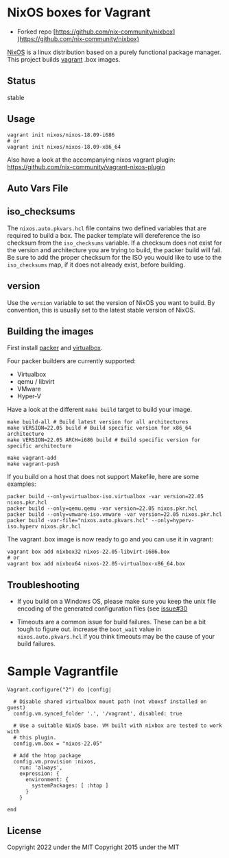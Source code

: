 NixOS boxes for Vagrant
=======================

- Forked repo [https://github.com/nix-community/nixbox](https://github.com/nix-community/nixbox)

[NixOS](http://nixos.org) is a linux distribution based on a purely functional
package manager. This project builds [vagrant](http://vagrantup.com) .box
images.

Status
------

stable

Usage
-----

```
vagrant init nixos/nixos-18.09-i686
# or
vagrant init nixos/nixos-18.09-x86_64
```

Also have a look at the accompanying nixos vagrant plugin:
https://github.com/nix-community/vagrant-nixos-plugin

Auto Vars File
--------------

## iso_checksums

The `nixos.auto.pkvars.hcl` file contains two defined variables that are
required to build a box. The packer template will dereference the iso checksum
from the `iso_checksums` variable. If a checksum does not exist for the version
and architecture you are trying to build, the packer build will fail. Be sure
to add the proper checksum for the ISO you would like to use to the
`iso_checksums` map, if it does not already exist, before building.

## version

Use the `version` variable to set the version of NixOS you want to build. By
convention, this is usually set to the latest stable version of NixOS.

Building the images
-------------------

First install [packer](http://packer.io) and
[virtualbox](https://www.virtualbox.org/).

Four packer builders are currently supported:
- Virtualbox
- qemu / libvirt
- VMware
- Hyper-V

Have a look at the different `make build` target to build your image.

```
make build-all # Build latest version for all architectures
make VERSION=22.05 build # Build specific version for x86_64 architecture
make VERSION=22.05 ARCH=i686 build # Build specific version for specific architecture

make vagrant-add
make vagrant-push
```


If you build on a host that does not support Makefile, here are some examples:
```
packer build --only=virtualbox-iso.virtualbox -var version=22.05 nixos.pkr.hcl
packer build --only=qemu.qemu -var version=22.05 nixos.pkr.hcl
packer build --only=vmware-iso.vmware -var version=22.05 nixos.pkr.hcl
packer build -var-file="nixos.auto.pkvars.hcl" --only=hyperv-iso.hyperv nixos.pkr.hcl
```

The vagrant .box image is now ready to go and you can use it in vagrant:

```
vagrant box add nixbox32 nixos-22.05-libvirt-i686.box
# or
vagrant box add nixbox64 nixos-22.05-virtualbox-x86_64.box
```
Troubleshooting
-----------------

* If you build on a Windows OS, please make sure you keep the unix file
  encoding of the generated configuration files (see [issue\#30](https://github.com/nix-community/nixbox/issues/30)

* Timeouts are a common issue for build failures. These can be a bit tough to
  figure out. increase the `boot_wait` value in `nixos.auto.pkvars.hcl` if you
  think timeouts may be the cause of your build failures.

# Sample Vagrantfile

```
Vagrant.configure("2") do |config|

  # Disable shared virtualbox mount path (not vboxsf installed on guest)
  config.vm.synced_folder '.', '/vagrant', disabled: true

  # Use a suitable NixOS base. VM built with nixbox are tested to work with
  # this plugin.
  config.vm.box = "nixos-22.05"

  # Add the htop package
  config.vm.provision :nixos,
    run: 'always',
    expression: {
      environment: {
        systemPackages: [ :htop ]
      }
    }

end
```

License
-------

Copyright 2022 under the MIT
Copyright 2015 under the MIT
